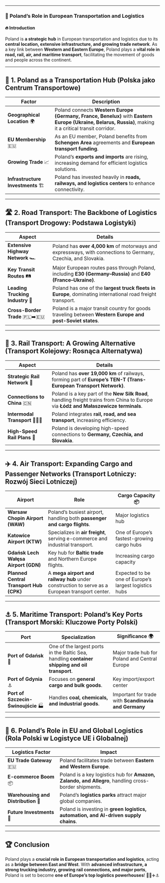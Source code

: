 
---
### 📕 **Poland’s Role in European Transportation and Logistics**

#### 🔥 **Introduction**

Poland is **a strategic hub** in European transportation and logistics due to its **central location, extensive infrastructure, and growing trade network**. As a key link between **Western and Eastern Europe**, Poland plays a **vital role in road, rail, air, and maritime transport**, facilitating the movement of goods and people across the continent.

---

## 🚛 **1. Poland as a Transportation Hub (Polska jako Centrum Transportowe)**

|**Factor**|**Description**|
|---|---|
|**Geographical Location** 🌍|Poland connects **Western Europe (Germany, France, Benelux)** with **Eastern Europe (Ukraine, Belarus, Russia)**, making it a critical transit corridor.|
|**EU Membership** 🇪🇺|As an EU member, Poland benefits from **Schengen Area** agreements and **European transport funding**.|
|**Growing Trade** 📈|Poland’s **exports and imports** are rising, increasing demand for efficient logistics solutions.|
|**Infrastructure Investments** 🏗️|Poland has invested heavily in **roads, railways, and logistics centers** to enhance connectivity.|

---

## 🛣️ **2. Road Transport: The Backbone of Logistics (Transport Drogowy: Podstawa Logistyki)**

|**Aspect**|**Details**|
|---|---|
|**Extensive Highway Network** 🏎️|Poland has **over 4,000 km** of motorways and expressways, with connections to Germany, Czechia, and Slovakia.|
|**Key Transit Routes** 🛤️|Major European routes pass through Poland, including **E30 (Germany–Russia)** and **E40 (France–Ukraine)**.|
|**Leading Trucking Industry** 🚚|Poland has one of the **largest truck fleets in Europe**, dominating international road freight transport.|
|**Cross-Border Trade** 🇵🇱➡️🇪🇺|Poland is a major transit country for goods traveling between **Western Europe and post-Soviet states**.|

---

## 🚆 **3. Rail Transport: A Growing Alternative (Transport Kolejowy: Rosnąca Alternatywa)**

|**Aspect**|**Details**|
|---|---|
|**Strategic Rail Network** 🚂|Poland has **over 19,000 km** of railways, forming part of **Europe’s TEN-T (Trans-European Transport Network)**.|
|**Connections to China** 🇨🇳|Poland is a key part of the **New Silk Road**, handling freight trains from China to Europe via **Łódź and Małaszewicze terminals**.|
|**Intermodal Transport** 🚢🚆🚛|Poland integrates **rail, road, and sea transport**, increasing efficiency.|
|**High-Speed Rail Plans** 🚄|Poland is developing high-speed connections to **Germany, Czechia, and Slovakia**.|

---

## ✈️ **4. Air Transport: Expanding Cargo and Passenger Networks (Transport Lotniczy: Rozwój Sieci Lotniczej)**

|**Airport**|**Role**|**Cargo Capacity** 📦|
|---|---|---|
|**Warsaw Chopin Airport (WAW)**|Poland’s busiest airport, handling both **passenger and cargo flights**.|Major logistics hub|
|**Katowice Airport (KTW)**|Specializes in **air freight**, serving e-commerce and industrial transport.|One of Europe’s fastest-growing cargo hubs|
|**Gdańsk Lech Wałęsa Airport (GDN)**|Key hub for **Baltic trade** and Northern Europe flights.|Increasing cargo capacity|
|**Planned Central Transport Hub (CPK)**|A **mega airport and railway hub** under construction to serve as a European transport center.|Expected to be one of Europe’s largest logistics hubs|

---

## ⚓ **5. Maritime Transport: Poland’s Key Ports (Transport Morski: Kluczowe Porty Polski)**

|**Port**|**Specialization**|**Significance** 🌍|
|---|---|---|
|**Port of Gdańsk** 🚢|One of the largest ports in the Baltic Sea, handling **container shipping and oil transport**.|Major trade hub for Poland and Central Europe|
|**Port of Gdynia** ⚓|Focuses on **general cargo and bulk goods**.|Key import/export center|
|**Port of Szczecin-Świnoujście** 🏭|Handles **coal, chemicals, and industrial goods**.|Important for trade with **Scandinavia and Germany**|

---

## 🔄 **6. Poland’s Role in EU and Global Logistics (Rola Polski w Logistyce UE i Globalnej)**

|**Logistics Factor**|**Impact**|
|---|---|
|**EU Trade Gateway** 🇪🇺|Poland facilitates trade between **Eastern and Western Europe**.|
|**E-commerce Boom** 📦|Poland is a key logistics hub for **Amazon, Zalando, and Allegro**, handling cross-border shipments.|
|**Warehousing and Distribution** 🏢|Poland’s **logistics parks** attract major global companies.|
|**Future Investments** 🚀|Poland is investing in **green logistics, automation, and AI-driven supply chains**.|

---

## 🏆 **Conclusion**

Poland plays a **crucial role in European transportation and logistics**, acting as a **bridge between East and West**. With **advanced infrastructure, a strong trucking industry, growing rail connections, and major ports**, Poland is set to become **one of Europe’s top logistics powerhouses**! 🚛🚆✈️⚓